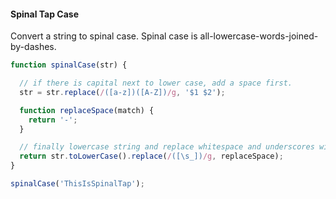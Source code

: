 #### Spinal Tap Case

Convert a string to spinal case. Spinal case is all-lowercase-words-joined-by-dashes.

```javascript
function spinalCase(str) {

  // if there is capital next to lower case, add a space first.
  str = str.replace(/([a-z])([A-Z])/g, '$1 $2');

  function replaceSpace(match) {
    return '-';
  }

  // finally lowercase string and replace whitespace and underscores with dashes
  return str.toLowerCase().replace(/([\s_])/g, replaceSpace);
}

spinalCase('ThisIsSpinalTap');
```
